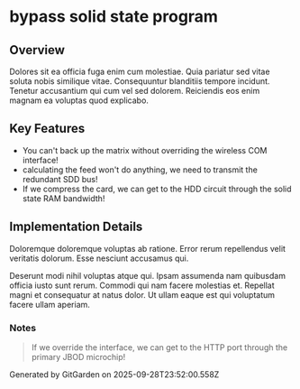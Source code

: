 # bypass solid state program

## Overview
Dolores sit ea officia fuga enim cum molestiae. Quia pariatur sed vitae soluta nobis similique vitae. Consequuntur blanditiis tempore incidunt. Tenetur accusantium qui cum vel sed dolorem. Reiciendis eos enim magnam ea voluptas quod explicabo.

## Key Features
- You can't back up the matrix without overriding the wireless COM interface!
- calculating the feed won't do anything, we need to transmit the redundant SDD bus!
- If we compress the card, we can get to the HDD circuit through the solid state RAM bandwidth!

## Implementation Details
Doloremque doloremque voluptas ab ratione. Error rerum repellendus velit veritatis dolorum. Esse nesciunt accusamus qui.
 Deserunt modi nihil voluptas atque qui. Ipsam assumenda nam quibusdam officia iusto sunt rerum. Commodi qui nam facere molestias et. Repellat magni et consequatur at natus dolor. Ut ullam eaque est qui voluptatum facere ullam aperiam.

### Notes
> If we override the interface, we can get to the HTTP port through the primary JBOD microchip!

Generated by GitGarden on 2025-09-28T23:52:00.558Z